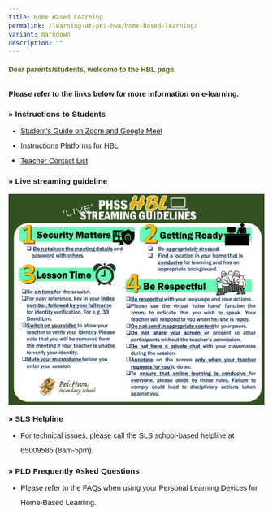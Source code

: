 ```yaml
---
title: Home Based Learning
permalink: /learning-at-pei-hwa/home-based-learning/
variant: markdown
description: ""
---
```

<h4 style="color:#635f1a;font-weight:bold;font-family:sans-serif;">Dear parents/students, welcome to the HBL page.</h4>


<p style="margin-top:25px;font-size:14.5px; line-height:2;font-family:Open Sans;"><strong style="font-family:sans-serif;">Please refer to the links below for more information on e-learning.</strong></p>

<p style="margin-top:15px;font-size:15.5px;"><strong style="font-family:sans-serif;">»&nbsp;Instructions to Students</strong></p>

<ul style="margin-top:-5px;">
<li style="font-size:14.5px; line-height:2;font-family:sans-serif;"><a href="https://drive.google.com/file/d/1zze4BCpJELyFj3Ym0pwRQEtZmpvV3ob3/view" target="_blank" rel="noopener noreferrer" style="font-family:sans-serif;">Student’s Guide on Zoom and Google Meet</a>
	</li>
<li style="font-size:14.5px; line-height:2;font-family:sans-serif;"><a href="https://drive.google.com/drive/folders/1UZlKUOoJ5iZyySynszNj3e7HVJV91Mo0?usp=sharing" target="_blank" rel="noopener noreferrer" style="font-family:sans-serif;">Instructions Platforms for HBL</a>
	</li>
	<li style="font-size:14.5px; line-height:2;font-family:Open Sans;"><a href="https://drive.google.com/drive/u/1/folders/1rgbES6RnlRk0JKFuzZHjrghdm_qug6Hp" target="_blank" rel="noopener noreferrer" style="font-family:sans-serif;">Teacher Contact List</a>
	</li>
</ul>

<p style="margin-top:15px;font-size:15.5px;"><strong style="font-family:sans-serif;">»&nbsp;Live streaming guideline</strong></p>
<img src="/images/LIVE_Streaming_Guidelines-1024x843.jpeg">

<p style="margin-top:15px;font-size:15.5px;"><strong style="font-family:sans-serif;">»&nbsp;SLS Helpline</strong></p>

<ul style="margin-top:-5px;">
	<li style="font-size:14.5px; line-height:2;font-family:sans-serif;">For technical issues, please call the SLS school-based helpline at 65009585 (8am-5pm).</li>
</ul>

<p style="margin-top:15.5px;font-size:15.5px;"><strong style="font-family:sans-serif;">»&nbsp;PLD Frequently Asked Questions</strong></p>

<ul style="margin-top:-5px;">
	<li style="font-size:14.5px; line-height:2;font-family:sans-serif;">Please refer to the FAQs when using your Personal Learning Devices for Home-Based Learning.</li>

</ul>